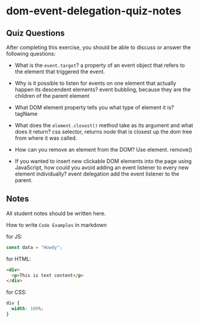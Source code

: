 # dom-event-delegation-quiz-notes

## Quiz Questions

After completing this exercise, you should be able to discuss or answer the following questions:

- What is the `event.target`?
a property of an event object that refers to the element that triggered the event.
- Why is it possible to listen for events on one element that actually happen its descendent elements?
event bubbling, because they are the children of the parent element

- What DOM element property tells you what type of element it is?
tagName

- What does the `element.closest()` method take as its argument and what does it return?
css selector, returns node that is closest up the dom tree from where it was called.

- How can you remove an element from the DOM?
Use element. remove()
- If you wanted to insert new clickable DOM elements into the page using JavaScript, how could you avoid adding an event listener to every new element individually?
event delegation add the event listener to the parent.


## Notes

All student notes should be written here.


How to write `Code Examples` in markdown

for JS:

```javascript
const data = "Howdy";
```

for HTML:

```html
<div>
  <p>This is text content</p>
</div>
```

for CSS:

```css
div {
  width: 100%;
}
```
